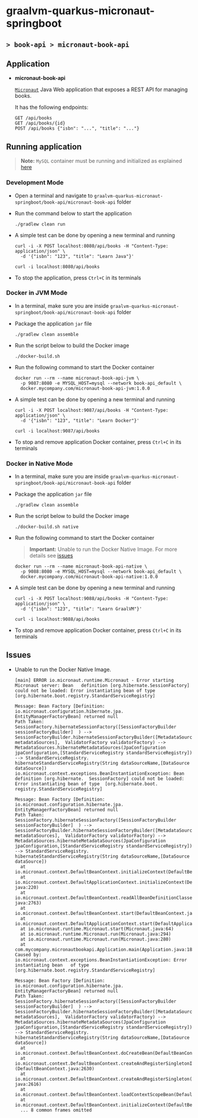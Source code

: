 # graalvm-quarkus-micronaut-springboot
## `> book-api > micronaut-book-api`

## Application

- **micronaut-book-api**

  [`Micronaut`](https://micronaut.io/) Java Web application that exposes a REST API for managing books.

  It has the following endpoints:
  ```
  GET /api/books
  GET /api/books/{id}
  POST /api/books {"isbn": "...", "title": "..."}
  ```

## Running application

> **Note:** `MySQL` container must be running and initialized as explained [here](https://github.com/ivangfr/graalvm-quarkus-micronaut-springboot/tree/master/book-api#start-environment)

### Development Mode

- Open a terminal and navigate to `graalvm-quarkus-micronaut-springboot/book-api/micronaut-book-api` folder

- Run the command below to start the application
  ```
  ./gradlew clean run
  ```

- A simple test can be done by opening a new terminal and running
  ```
  curl -i -X POST localhost:8080/api/books -H "Content-Type: application/json" \
    -d '{"isbn": "123", "title": "Learn Java"}'
  
  curl -i localhost:8080/api/books
  ```

- To stop the application, press `Ctrl+C` in its terminals

### Docker in JVM Mode

- In a terminal, make sure you are inside `graalvm-quarkus-micronaut-springboot/book-api/micronaut-book-api` folder

- Package the application `jar` file
  ```
  ./gradlew clean assemble
  ```

- Run the script below to build the Docker image
  ```
  ./docker-build.sh
  ```

- Run the following command to start the Docker container
  ```
  docker run --rm --name micronaut-book-api-jvm \
    -p 9087:8080 -e MYSQL_HOST=mysql --network book-api_default \
    docker.mycompany.com/micronaut-book-api-jvm:1.0.0
  ```

- A simple test can be done by opening a new terminal and running
  ```
  curl -i -X POST localhost:9087/api/books -H "Content-Type: application/json" \
    -d '{"isbn": "123", "title": "Learn Docker"}'
  
  curl -i localhost:9087/api/books
  ```

- To stop and remove application Docker container, press `Ctrl+C` in its terminals

### Docker in Native Mode

- In a terminal, make sure you are inside `graalvm-quarkus-micronaut-springboot/book-api/micronaut-book-api` folder

- Package the application `jar` file
  ```
  ./gradlew clean assemble
  ```

- Run the script below to build the Docker image
  ```
  ./docker-build.sh native
  ```

- Run the following command to start the Docker container
  > **Important:** Unable to run the Docker Native Image. For more details see [issues](#issues)
  ```
  docker run --rm --name micronaut-book-api-native \
    -p 9088:8080 -e MYSQL_HOST=mysql --network book-api_default \
    docker.mycompany.com/micronaut-book-api-native:1.0.0
  ```

- A simple test can be done by opening a new terminal and running
  ```
  curl -i -X POST localhost:9088/api/books -H "Content-Type: application/json" \
    -d '{"isbn": "123", "title": "Learn GraalVM"}'
  
  curl -i localhost:9088/api/books
  ```

- To stop and remove application Docker container, press `Ctrl+C` in its terminals

## Issues

- Unable to run the Docker Native Image.
  ```
  [main] ERROR io.micronaut.runtime.Micronaut - Error starting Micronaut server: Bean   definition [org.hibernate.SessionFactory] could not be loaded: Error instantiating bean of type    [org.hibernate.boot.registry.StandardServiceRegistry]
  
  Message: Bean Factory [Definition: io.micronaut.configuration.hibernate.jpa.  EntityManagerFactoryBean] returned null
  Path Taken: SessionFactory.hibernateSessionFactory([SessionFactoryBuilder sessionFactoryBuilder]  ) --> SessionFactoryBuilder.hibernateSessionFactoryBuilder([MetadataSources metadataSources],  ValidatorFactory validatorFactory) --> MetadataSources.hibernateMetadataSources(JpaConfiguration   jpaConfiguration,[StandardServiceRegistry standardServiceRegistry]) --> StandardServiceRegistry.  hibernateStandardServiceRegistry(String dataSourceName,[DataSource dataSource])
  io.micronaut.context.exceptions.BeanInstantiationException: Bean definition [org.hibernate.  SessionFactory] could not be loaded: Error instantiating bean of type  [org.hibernate.boot.  registry.StandardServiceRegistry]
  
  Message: Bean Factory [Definition: io.micronaut.configuration.hibernate.jpa.  EntityManagerFactoryBean] returned null
  Path Taken: SessionFactory.hibernateSessionFactory([SessionFactoryBuilder sessionFactoryBuilder]  ) --> SessionFactoryBuilder.hibernateSessionFactoryBuilder([MetadataSources metadataSources],  ValidatorFactory validatorFactory) --> MetadataSources.hibernateMetadataSources(JpaConfiguration   jpaConfiguration,[StandardServiceRegistry standardServiceRegistry]) --> StandardServiceRegistry.  hibernateStandardServiceRegistry(String dataSourceName,[DataSource dataSource])
  	at io.micronaut.context.DefaultBeanContext.initializeContext(DefaultBeanContext.java:1533)
  	at io.micronaut.context.DefaultApplicationContext.initializeContext(DefaultApplicationContext.  java:220)
  	at io.micronaut.context.DefaultBeanContext.readAllBeanDefinitionClasses(DefaultBeanContext.  java:2763)
  	at io.micronaut.context.DefaultBeanContext.start(DefaultBeanContext.java:227)
  	at io.micronaut.context.DefaultApplicationContext.start(DefaultApplicationContext.java:166)
  	at io.micronaut.runtime.Micronaut.start(Micronaut.java:64)
  	at io.micronaut.runtime.Micronaut.run(Micronaut.java:294)
  	at io.micronaut.runtime.Micronaut.run(Micronaut.java:280)
  	at com.mycompany.micronautbookapi.Application.main(Application.java:18)
  Caused by: io.micronaut.context.exceptions.BeanInstantiationException: Error instantiating bean   of type  [org.hibernate.boot.registry.StandardServiceRegistry]
  
  Message: Bean Factory [Definition: io.micronaut.configuration.hibernate.jpa.  EntityManagerFactoryBean] returned null
  Path Taken: SessionFactory.hibernateSessionFactory([SessionFactoryBuilder sessionFactoryBuilder]  ) --> SessionFactoryBuilder.hibernateSessionFactoryBuilder([MetadataSources metadataSources],  ValidatorFactory validatorFactory) --> MetadataSources.hibernateMetadataSources(JpaConfiguration   jpaConfiguration,[StandardServiceRegistry standardServiceRegistry]) --> StandardServiceRegistry.  hibernateStandardServiceRegistry(String dataSourceName,[DataSource dataSource])
  	at io.micronaut.context.DefaultBeanContext.doCreateBean(DefaultBeanContext.java:1897)
  	at io.micronaut.context.DefaultBeanContext.createAndRegisterSingletonInternal  (DefaultBeanContext.java:2630)
  	at io.micronaut.context.DefaultBeanContext.createAndRegisterSingleton(DefaultBeanContext.  java:2616)
  	at io.micronaut.context.DefaultBeanContext.loadContextScopeBean(DefaultBeanContext.java:2166)
  	at io.micronaut.context.DefaultBeanContext.initializeContext(DefaultBeanContext.java:1531)
  	... 8 common frames omitted
  ```
